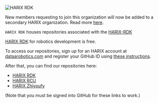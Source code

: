 ![HARIX RDK](https://www.dataarobotics.com/zh/Public/images/logo3.png)

New members requesting to join this organization will now be added to a secondary HARIX organization. Read more [here](https://harix.dataarobotics.com/#/index/community/doc).

`HARIX RDK` houses repositories associated with the [HARIX-RDK](https://harix.dataarobotics.com/#/index/community/doc)

[HARIX RDK](https://harix.dataarobotics.com/#/index/community/doc) for robotics development is free.

To access our repositories, sign up for an HARIX account at [dataarobotics.com](https://harix.dataarobotics.com/#/index/community/home) and register your GitHub ID using [these instructions](https://github.com/orgs/HARIX-RDK/dashboard). 

After that, you can find our repositories here:

*  [HARIX RDK](https://github.com/orgs/HARIX-RDK/dashboard)
*  [HARIX RCU](https://github.com/orgs/HARIX-RDK/dashboard)
*  [HARIX Zhiyoufy](https://github.com/orgs/HARIX-RDK/dashboard)

(Note that you must be signed into GitHub for these links to work.)

